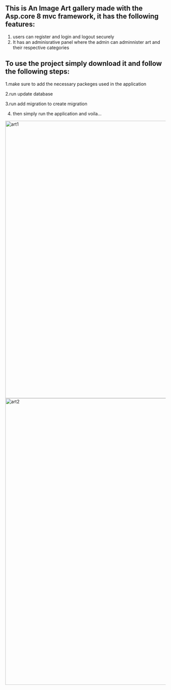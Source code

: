 ## This is An Image Art gallery made with the Asp.core 8 mvc framework, it has the following features:
1. users can register and login and logout securely
2. It has an adminisrative panel where the admin can adminnister art and their respective categories
## To use the project simply download it and follow the following steps:

1.make sure to add the necessary packeges used in the application

2.run update database 

3.run add migration to create migration

4. then simply run the application and voila...


<img width="869" alt="art1" src="https://github.com/kidusw/Art-gallery-using-Asp.net-core-8/assets/99359601/0b89fa7f-434d-42eb-b5c6-65e533ffa7ee">
<img width="898" alt="art2" src="https://github.com/kidusw/Art-gallery-using-Asp.net-core-8/assets/99359601/a3ef81e6-3738-468e-aaad-20a509d11264">






